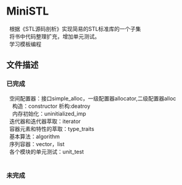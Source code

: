 # MiniSTL
&nbsp;&nbsp;根据《STL源码剖析》实现简易的STL标准库的一个子集   
&nbsp;&nbsp;将书中代码整理扩充，增加单元测试。   
&nbsp;&nbsp;学习模板编程
&emsp;
## 文件描述
### 已完成
&nbsp;&nbsp;空间配置器：接口simple_alloc，一级配置器allocator,二级配置器alloc  
&nbsp;&nbsp;&nbsp;&nbsp;构造：constructor  析构:deatroy  
&nbsp;&nbsp;&nbsp;&nbsp;内存初始化：uninitialized_imp  
&nbsp;&nbsp;迭代器和迭代器萃取：iterator  
&nbsp;&nbsp;容器元素和特性的萃取：type_traits  
&nbsp;&nbsp;基本算法：algorithm  
&nbsp;&nbsp;序列容器：vector，list  
&nbsp;&nbsp;各个模块的单元测试：unit_test  
&emsp;
### 未完成  
